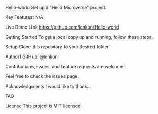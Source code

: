 Hello-world
Set up a "Hello Microverse" project.

Key Features: N/A

Live Demo Link
https://github.com/lenkon/Hello-world

Getting Started
To get a local copy up and running, follow these steps.

Setup
Clone this repository to your desired folder.

Author1
GitHub: @lenkon

Contributions, issues, and feature requests are welcome!

Feel free to check the issues page.

Acknowledgments
I would like to thank...

FAQ

License
This project is MIT licensed.